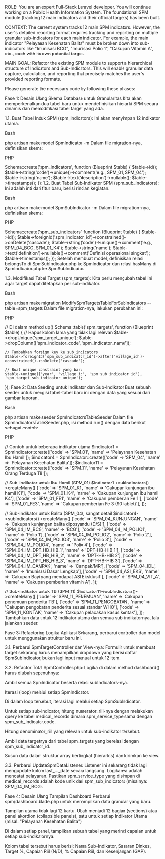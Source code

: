 ROLE:
You are an expert Full-Stack Laravel developer. You will continue working on a Public Health Information System. The foundational SPM module (tracking 12 main indicators and their official targets) has been built.

CONTEXT:
The current system tracks 12 main SPM indicators. However, the user's detailed reporting format requires tracking and reporting on multiple granular sub-indicators for each main indicator. For example, the main indicator "Pelayanan Kesehatan Balita" must be broken down into sub-indicators like "Imunisasi BCG", "Imunisasi Polio 1", "Cakupan Vitamin A", etc., each with its own potential target.

MAIN GOAL:
Refactor the existing SPM module to support a hierarchical structure of Indicators and Sub-Indicators. This will enable granular data capture, calculation, and reporting that precisely matches the user's provided reporting formats.

Please generate the necessary code by following these phases:

Fase 1: Desain Ulang Skema Database untuk Granularitas
Kita akan memperkenalkan dua tabel baru untuk mendefinisikan hierarki SPM secara dinamis dan memodifikasi tabel target yang ada.

1.1. Buat Tabel Induk SPM (spm_indicators):
Ini akan menyimpan 12 indikator utama.

Bash

php artisan make:model SpmIndicator -m
Dalam file migration-nya, definisikan skema:

PHP

Schema::create('spm_indicators', function (Blueprint $table) {
    $table->id();
    $table->string('code')->unique()->comment('e.g., SPM_01, SPM_04');
    $table->string('name');
    $table->text('description')->nullable();
    $table->timestamps();
});
1.2. Buat Tabel Sub-Indikator SPM (spm_sub_indicators):
Ini adalah inti dari fitur baru, berisi rincian kegiatan.

Bash

php artisan make:model SpmSubIndicator -m
Dalam file migration-nya, definisikan skema:

PHP

Schema::create('spm_sub_indicators', function (Blueprint $table) {
    $table->id();
    $table->foreignId('spm_indicator_id')->constrained()->onDelete('cascade');
    $table->string('code')->unique()->comment('e.g., SPM_04_BCG, SPM_01_K4');
    $table->string('name');
    $table->text('definition')->nullable()->comment('Definisi operasional singkat');
    $table->timestamps();
});
Setelah membuat model, definisikan relasi belongsTo di SpmSubIndicator.php ke SpmIndicator dan relasi hasMany di SpmIndicator.php ke SpmSubIndicator.

1.3. Modifikasi Tabel Target (spm_targets):
Kita perlu mengubah tabel ini agar target dapat ditetapkan per sub-indikator.

Bash

php artisan make:migration ModifySpmTargetsTableForSubIndicators --table=spm_targets
Dalam file migration-nya, lakukan perubahan ini:

PHP

// Di dalam method up()
Schema::table('spm_targets', function (Blueprint $table) {
    // Hapus kolom lama yang tidak lagi relevan
    $table->dropUnique('spm_target_unique');
    $table->dropColumn(['spm_indicator_code', 'spm_indicator_name']);

    // Tambahkan foreign key ke sub_indicators
    $table->foreignId('spm_sub_indicator_id')->after('village_id')->constrained()->onDelete('cascade');

    // Buat unique constraint yang baru
    $table->unique(['year', 'village_id', 'spm_sub_indicator_id'], 'spm_target_sub_indicator_unique');
});
Fase 2: Data Seeding untuk Indikator dan Sub-Indikator
Buat sebuah seeder untuk mengisi tabel-tabel baru ini dengan data yang sesuai dari gambar laporan.

Bash

php artisan make:seeder SpmIndicatorsTableSeeder
Dalam file SpmIndicatorsTableSeeder.php, isi method run() dengan data berikut sebagai contoh:

PHP

// Contoh untuk beberapa indikator utama
$indicator1 = SpmIndicator::create(['code' => 'SPM_01', 'name' => 'Pelayanan Kesehatan Ibu Hamil']);
$indicator4 = SpmIndicator::create(['code' => 'SPM_04', 'name' => 'Pelayanan Kesehatan Balita']);
$indicator11 = SpmIndicator::create(['code' => 'SPM_11', 'name' => 'Pelayanan Kesehatan Orang Terduga TB']);

// Sub-indikator untuk Ibu Hamil (SPM_01)
$indicator1->subIndicators()->createMany([
    ['code' => 'SPM_01_K1', 'name' => 'Cakupan kunjungan ibu hamil K1'],
    ['code' => 'SPM_01_K4', 'name' => 'Cakupan kunjungan ibu hamil K4'],
    ['code' => 'SPM_01_FE1', 'name' => 'Cakupan pemberian Fe 1'],
    ['code' => 'SPM_01_FE3', 'name' => 'Cakupan pemberian Fe 3 (90 tablet)'],
]);

// Sub-indikator untuk Balita (SPM_04), sangat detail
$indicator4->subIndicators()->createMany([
    ['code' => 'SPM_04_KUNJUNGAN', 'name' => 'Cakupan kunjungan balita diposyandu (D/S)'],
    ['code' => 'SPM_04_IM_BCG', 'name' => 'BCG'],
    ['code' => 'SPM_04_IM_POLIO1', 'name' => 'Polio 1'],
    ['code' => 'SPM_04_IM_POLIO2', 'name' => 'Polio 2'],
    ['code' => 'SPM_04_IM_POLIO3', 'name' => 'Polio 3'],
    ['code' => 'SPM_04_IM_POLIO4', 'name' => 'Polio 4'],
    ['code' => 'SPM_04_IM_DPT_HB_HIB_1', 'name' => 'DPT-HB-HIB 1'],
    ['code' => 'SPM_04_IM_DPT_HB_HIB_2', 'name' => 'DPT-HB-HIB 2'],
    ['code' => 'SPM_04_IM_DPT_HB_HIB_3', 'name' => 'DPT-HB-HIB 3'],
    ['code' => 'SPM_04_IM_CAMPAK', 'name' => 'Campak/MR'],
    ['code' => 'SPM_04_IDL', 'name' => 'Imunisasi Dasar Lengkap'],
    ['code' => 'SPM_04_ASI_EKS', 'name' => 'Cakupan Bayi yang mendapat ASI Eksklusif'],
    ['code' => 'SPM_04_VIT_A', 'name' => 'Cakupan pemberian vitamin A'],
]);

// Sub-indikator untuk TB (SPM_11)
$indicator11->subIndicators()->createMany([
    ['code' => 'SPM_11_PENEMUAN', 'name' => 'Cakupan penemuan penderita TB'],
    ['code' => 'SPM_11_PENGOBATAN', 'name' => 'Cakupan pengobatan penderita sesuai standar WHO'],
    ['code' => 'SPM_11_KONTAK', 'name' => 'Cakupan pelacakan kasus kontak'],
]);
Tambahkan data untuk 12 indikator utama dan semua sub-indikatornya, lalu jalankan seeder.

Fase 3: Refactoring Logika Aplikasi
Sekarang, perbarui controller dan model untuk menggunakan struktur baru ini.

3.1. Perbarui SpmTargetController dan View-nya:
Formulir untuk membuat target sekarang harus menampilkan dropdown yang berisi daftar SpmSubIndicator, bukan lagi input manual untuk 12 item.

3.2. Refactor Total SpmController.php:
Logika di dalam method dashboard() harus diubah sepenuhnya:

Ambil semua SpmIndicator beserta relasi subIndicators-nya.

Iterasi (loop) melalui setiap SpmIndicator.

Di dalam loop tersebut, iterasi lagi melalui setiap SpmSubIndicator.

Untuk setiap sub-indicator, hitung numerator_riil-nya dengan melakukan query ke tabel medical_records dimana spm_service_type sama dengan spm_sub_indicator.code.

Hitung denominator_riil yang relevan untuk sub-indikator tersebut.

Ambil data targetnya dari tabel spm_targets yang berelasi dengan spm_sub_indicator_id.

Susun data dalam struktur array bertingkat (hierarkis) dan kirimkan ke view.

3.3. Perbarui UpdateSpmDataListener:
Listener ini sekarang tidak lagi mengupdate kolom last_..._date secara langsung. Logikanya adalah mencatat pelayanan. Pastikan spm_service_type yang disimpan di medical_records adalah kode unik dari spm_sub_indicators (misalnya: SPM_04_IM_BCG).

Fase 4: Desain Ulang Tampilan Dashboard
Perbarui spm/dashboard.blade.php untuk menampilkan data granular yang baru.

Tampilan utama tidak lagi 12 kartu. Ubah menjadi 12 bagian (sections) atau panel akordion (collapsible panels), satu untuk setiap Indikator Utama (misal: "Pelayanan Kesehatan Balita").

Di dalam setiap panel, tampilkan sebuah tabel yang merinci capaian untuk setiap sub-indikatornya.

Kolom tabel tersebut harus berisi: Nama Sub-Indikator, Sasaran Dinkes, Target %, Capaian Riil (N/D), % Capaian Riil, dan Kesenjangan (GAP).